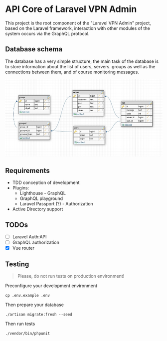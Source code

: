# API Core of Laravel VPN Admin

This project is the root component of the "Laravel VPN Admin" project,
based on the Laravel framework, interaction with other modules of the
system occurs via the GraphQL protocol.

## Database schema

The database has a very simple structure, the main task of the 
database is to store information about the list of users, servers.
groups as well as the connections between them, and of course
monitoring messages.

<img src="./database.jpg" />
 
## Requirements
 
* TDD conception of development
* Plugins:
  * Lighthouse - GraphQL
  * GraphQL playground
  * Laravel Passport (?) - Authorization
* Active Directory support

## TODOs

* [ ] Laravel Auth:API
* [ ] GraphQL authorization
* [x] Vue router

## Testing

> Please, do not run tests on production environment!

Preconfigure your development environment

    cp .env.example .env

Then prepare your database

    ./artisan migrate:fresh --seed

Then run tests

    ./vendor/bin/phpunit
